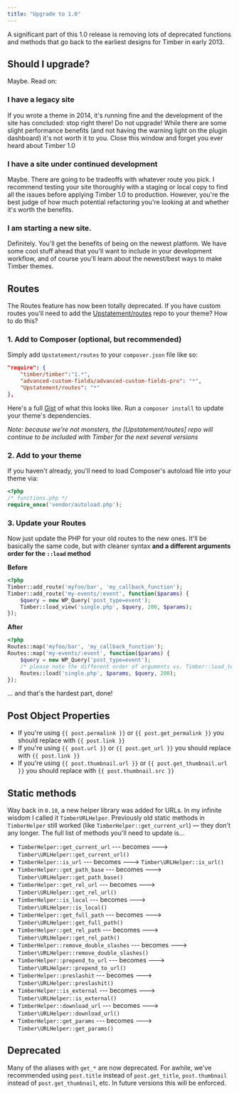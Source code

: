 ```yaml
---
title: "Upgrade to 1.0"
---
```


A significant part of this 1.0 release is removing lots of deprecated functions and methods that go back to the earliest designs for Timber in early 2013.

## Should I upgrade?

Maybe. Read on:

### I have a legacy site
If you wrote a theme in 2014, it's running fine and the development of the site has concluded: stop right there! Do not upgrade! While there are some slight performance benefits (and not having the warning light on the plugin dashboard) it's not worth it to you. Close this window and forget you ever heard about Timber 1.0

### I have a site under continued development

Maybe. There are going to be tradeoffs with whatever route you pick. I recommend testing your site thoroughly with a staging or local copy to find all the issues before applying Timber 1.0 to production. However, you're the best judge of how much potential refactoring you're looking at and whether it's worth the benefits.

### I am starting a new site.

Definitely. You'll get the benefits of being on the newest platform. We have some cool stuff ahead that you'll want to include in your development workflow, and of course you'll learn about the newest/best ways to make Timber themes.

## Routes
The Routes feature has now been totally deprecated. If you have custom routes you'll need to add the [Upstatement/routes](https://github.com/upstatement/routes) repo to your theme? How to do this?

### 1. Add to Composer (optional, but recommended)
Simply add `Upstatement/routes` to your `composer.json` file like so:

```json
"require": {
    "timber/timber":"1.*",
    "advanced-custom-fields/advanced-custom-fields-pro": "*",
    "Upstatement/routes": "*"
},
```

Here's a full [Gist](https://gist.github.com/jarednova/dc84cf14735a870dbe3d2763e94095a1) of what this looks like. Run a `composer install` to update your theme's dependencies.

_Note: because we're not monsters, the [Upstatement/routes] repo will continue to be included with Timber for the next several versions_

### 2. Add to your theme

If you haven't already, you'll need to load Composer's autoload file into your theme via:

```php
<?php
/* functions.php */
require_once('vendor/autoload.php');
```

### 3. Update your Routes

Now just update the PHP for your old routes to the new ones. It'll be basically the same code, but with cleaner syntax **and a different arguments order for the `::load` method**

**Before**

```php
<?php
Timber::add_route('myfoo/bar', 'my_callback_function');
Timber::add_route('my-events/:event', function($params) {
    $query = new WP_Query('post_type=event');
    Timber::load_view('single.php', $query, 200, $params);
});
```

**After**

```php
<?php
Routes::map('myfoo/bar', 'my_callback_function');
Routes::map('my-events/:event', function($params) {
    $query = new WP_Query('post_type=event');
    /* please note the different order of arguments vs. Timber::load_template */
    Routes::load('single.php', $params, $query, 200);
});
```

... and that's the hardest part, done!

## Post Object Properties

* If you're using `{{ post.permalink }}` or `{{ post.get_permalink }}` you should replace with `{{ post.link }}`
* If you're using `{{ post.url }}` or `{{ post.get_url }}` you should replace with `{{ post.link }}`
* If you're using `{{ post.thumbnail.url }}` or `{{ post.get_thumbnail.url }}` you should replace with `{{ post.thumbnail.src }}`

## Static methods

Way back in `0.18`, a new helper library was added for URLs. In my infinite wisdom I called it `TimberURLHelper`. Previously old static methods in `TimberHelper` still worked (like `TimberHelper::get_current_url`) — they don't any longer. The full list of methods you'll need to update is...

* `TimberHelper::get_current_url` --- becomes ---> `Timber\URLHelper::get_current_url()`
* `TimberHelper::is_url` --- becomes ---> `Timber\URLHelper::is_url()`
* `TimberHelper::get_path_base` --- becomes ---> `Timber\URLHelper::get_path_base()`
* `TimberHelper::get_rel_url` --- becomes ---> `Timber\URLHelper::get_rel_url()`
* `TimberHelper::is_local` --- becomes ---> `Timber\URLHelper::is_local()`
* `TimberHelper::get_full_path` --- becomes ---> `Timber\URLHelper::get_full_path()`
* `TimberHelper::get_rel_path` --- becomes ---> `Timber\URLHelper::get_rel_path()`
* `TimberHelper::remove_double_slashes` --- becomes ---> `Timber\URLHelper::remove_double_slashes()`
* `TimberHelper::prepend_to_url` --- becomes ---> `Timber\URLHelper::prepend_to_url()`
* `TimberHelper::preslashit` --- becomes ---> `Timber\URLHelper::preslashit()`
* `TimberHelper::is_external` --- becomes ---> `Timber\URLHelper::is_external()`
* `TimberHelper::download_url` --- becomes ---> `Timber\URLHelper::download_url()`
* `TimberHelper::get_params` --- becomes ---> `Timber\URLHelper::get_params()`

## Deprecated

Many of the aliases with `get_*` are now deprecated. For awhile, we've recommended using `post.title` instead of `post.get_title`, `post.thumbnail` instead of `post.get_thumbnail`, etc. In future versions this will be enforced.
